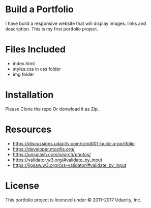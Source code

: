 # Build a Portfolio

I have build a responsive website that will display images. links and description. This is my first portfolio project.

# Files Included
  * index.html
  * styles.css in css folder
  * img folder

# Installation
Please Clone the repo Or donwload it as Zip.

# Resources
* https://discussions.udacity.com/c/nd001-build-a-portfolio
* https://developer.mozilla.org/
* https://unsplash.com/search/photos/
* https://validator.w3.org/#validate_by_input
* https://jigsaw.w3.org/css-validator/#validate_by_input

# License
This portfolio project is licenced under © 2011–2017 Udacity, Inc.
